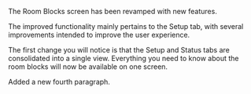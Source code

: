 The Room Blocks screen has been revamped with new features.

The improved functionality mainly pertains to the Setup tab, with several improvements intended to improve the user experience.

The first change you will notice is that the Setup and Status tabs are consolidated into a single view. Everything you need to know about the room blocks will now be available on one screen.

Added a new fourth paragraph.
